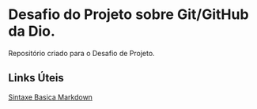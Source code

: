 # Desafio do Projeto sobre Git/GitHub da Dio.
Repositório criado para o Desafio de Projeto.


## Links Úteis
[Sintaxe Basica Markdown](https://www.markdownguide.org/basic-syntax/)
